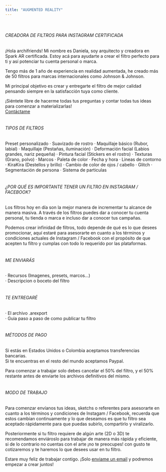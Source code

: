 ```yaml
---
title: "AUGMENTED REALITY"
---
```

<br/>

###### CREADORA DE FILTROS PARA INSTAGRAM CERTIFICADA
¡Hola archifriends! Mi nombre es Daniela, soy arquitecto y creadora en Spark AR certificada.
Estoy acá para ayudarte a crear el filtro perfecto para ti y así potenciar tu cuenta personal o marca.
  
Tengo más de 1 año de experiencia en realidad aumentada, he creado más de 50 filtros para marcas internacionales como Johnson & Johnson.
  
Mi principal objetivo es crear y entregarte el filtro de mejor calidad pensando siempre en la satisfacción tuya como cliente.
  
¡Siéntete libre de hacerme todas tus preguntas y contar todas tus ideas para comenzar a materializarlas!\
[Contáctame](mailto:info@archezinternational.com)
<br/><br/>

###### TIPOS DE FILTROS
  
  Preset personalizado · Suavizado de rostro · Maquillaje básico (Rubor, labial) · Maquillaje (Pestañas, iluminación) · Deformación facial (Labios grandes, nariz pequeña) · Pintura facial (Stickers en el rostro) · Texturas (Grano, polvo) · Marcos · Paleta de color · Fecha y hora · Lineas de contorno · KiraKira (Destellos y brillo) · Cambio de color de ojos / cabello · Glitch · Segmentación de persona · Sistema de particulas
<br/><br/>

###### ¿POR QUÉ ES IMPORTANTE TENER UN FILTRO EN INSTAGRAM / FACEBOOK?
 
Los filtros hoy en día son la mejor manera de incrementar tu alcance de manera masiva. A través de los filtros puedes dar a conocer tu cuenta personal, tu tienda o marca e incluso dar a conocer tus campañas.
  
Podemos crear infinidad de filtros, todo depende de qué es lo que desees promocionar, aquí estaré para asesorarte en cuanto a los términos y condiciones actuales de Instagram / Facebook con el propósito de que acepten tu filtro y cumplas con todo lo requerido por las plataformas.
<br/><br/>

###### ME ENVIARÁS
 
· Recursos (Imagenes, presets, marcos...)\
· Descripcion o boceto del filtro 
<br/><br/>

###### TE ENTREGARÉ
 
· El archivo .arexport\
· Guia paso a paso de como publicar tu filtro
<br/><br/>

###### MÉTODOS DE PAGO
 
Si estás en Estados Unidos o Colombia aceptamos transferencias bancarias.\
Si te encuentras en el resto del mundo aceptamos Paypal.
  
Para comenzar a trabajar solo debes cancelar el 50% del filtro, y el 50% restante antes de enviarte los archivos definitivos del mismo.
<br/><br/>

###### MODO DE TRABAJO
 
Para comenzar envíanos tus ideas, sketchs o referentes para asesorarte en cuanto a los términos y condiciones de Instagam / Facebook, recuerda que estos cambian continuamente y lo que deseamos es que tu filtro sea aceptado rápidamente para que puedas subirlo, compartirlo y viralizarlo.
  
Posteriormente si tu filtro requiere de algún arte (2D o 3D) te recomendamos enviároslo para trabajar de manera más rápida y eficiente, si de lo contrario no cuentas con el arte ¡no te preocupes!
con gusto te cotizaremos y te haremos lo que desees usar en tu filtro.

Estare muy feliz de trabajar contigo. ¡Solo [enviame un email](mailto:info@archezinternational.com) y podremos empezar a crear juntos!
